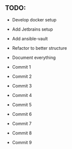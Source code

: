 ## TODO:

* Develop docker setup
* Add Jetbrains setup
* Add ansible-vault
* Refactor to better structure
* Document everything

* Commit 1
* Commit 2
* Commit 3
* Commit 4
* Commit 5
* Commit 6
* Commit 7

* Commit 8
* Commit 9